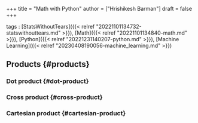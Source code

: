 +++
title = "Math with Python"
author = ["Hrishikesh Barman"]
draft = false
+++

tags
: [StatsWithoutTears]({{< relref "20221101134732-statswithouttears.md" >}}), [Math]({{< relref "20221101134840-math.md" >}}), [Python]({{< relref "20221231140207-python.md" >}}), [Machine Learning]({{< relref "20230408190056-machine_learning.md" >}})


## Products {#products}


### Dot product {#dot-product}


### Cross product {#cross-product}


### Cartesian product {#cartesian-product}
